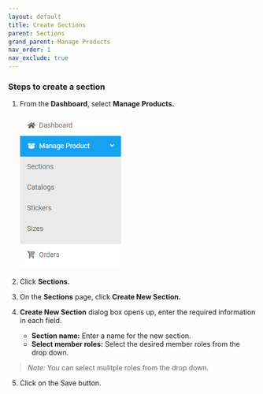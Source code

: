 ```yaml
---
layout: default
title: Create Sections
parent: Sections
grand_parent: Manage Products
nav_order: 1
nav_exclude: true
---
```


### Steps to create a section

1. From the **Dashboard**, select **Manage Products.**
   
   ![](../../../images/products/mng1.png)

2. Click **Sections.**

3. On the **Sections** page, click **Create New Section.**
   
4. **Create New Section** dialog box opens up, enter the required information in each field.
   
    * **Section name:** Enter a name for the new section.<br>
    * **Select member roles:** Select the desired member roles from the drop down. 
   
>*Note:* You can select mulitple roles from the drop down. 

5. Click on the Save button. 




